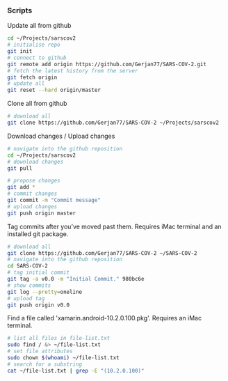 ### Scripts

Update all from github

```zsh
cd ~/Projects/sarscov2
# initialise repo
git init
# connect to github
git remote add origin https://github.com/Gerjan77/SARS-COV-2.git
# fetch the latest history from the server
git fetch origin
# update all
git reset --hard origin/master
```

Clone all from github

```zsh
# download all
git clone https://github.com/Gerjan77/SARS-COV-2 ~/Projects/sarscov2
```

Download changes / Upload changes
```zsh
# navigate into the github reposition
cd ~/Projects/sarscov2
# download changes
git pull

# propose changes
git add *
# commit changes
git commit -m "Commit message"
# upload changes
git push origin master
```

Tag commits after you’ve moved past them. Requires iMac terminal and an installed git package.

```zsh
# download all
git clone https://github.com/Gerjan77/SARS-COV-2 ~/SARS-COV-2
# navigate into the github reposition
cd SARS-COV-2
# tag initial commit
git tag -a v0.0 -m "Initial Commit." 980bc6e
# show commits
git log --pretty=oneline
# upload tag
git push origin v0.0
```

Find a file called 'xamarin.android-10.2.0.100.pkg'. Requires an iMac terminal.

```zsh
# list all files in file-list.txt
sudo find / &> ~/file-list.txt
# set file attributes
sudo chown $(whoami) ~/file-list.txt
# search for a substring
cat ~/file-list.txt | grep -E "(10.2.0.100)"
```
